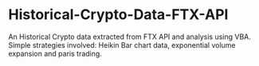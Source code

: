 # Historical-Crypto-Data-FTX-API
An Historical Crypto data extracted from FTX API and analysis using VBA.<br>
Simple strategies involved: Heikin Bar chart data, exponential volume expansion and paris trading.
